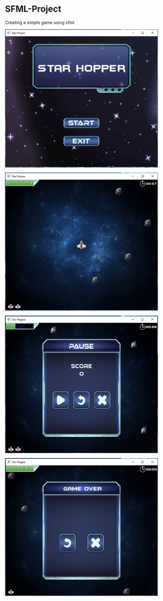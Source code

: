 # SFML-Project
Creating a simple game using sfml

![output](https://github.com/akshayMore2018/SFML-Project/blob/master/output/menu.PNG)

![output](https://github.com/akshayMore2018/SFML-Project/blob/master/output/game.PNG)

![output](https://github.com/akshayMore2018/SFML-Project/blob/master/output/pause.PNG)

![output](https://github.com/akshayMore2018/SFML-Project/blob/master/output/timeout.PNG)
